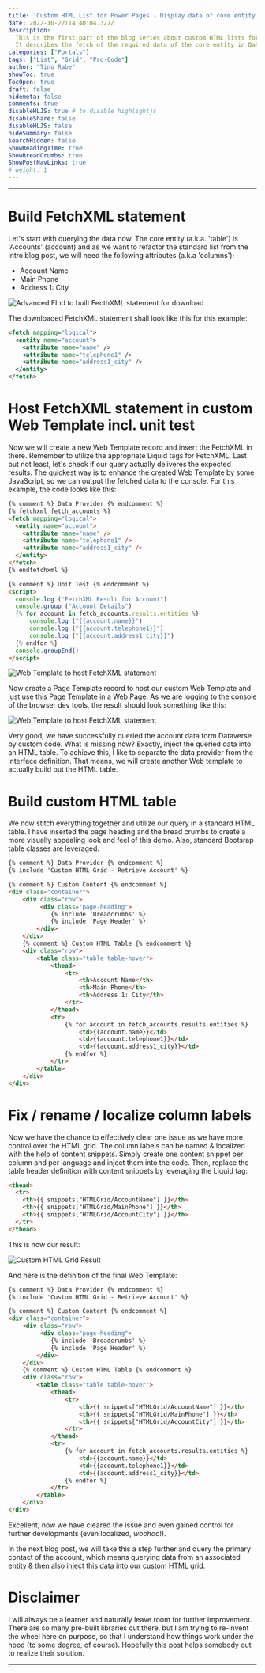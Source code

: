```yaml
---
title: 'Custom HTML List for Power Pages - Display data of core entity'
date: 2022-10-22T14:40:04.327Z
description:
  This is the first part of the blog series about custom HTML lists for a Power Pages solution.
  It describes the fetch of the required data of the core entity in Dataverse.
categories: ["Portals"]
tags: ["List", "Grid", "Pro-Code"]
author: "Tino Rabe"
showToc: true
TocOpen: true
draft: false
hidemeta: false
comments: true
disableHLJS: true # to disable highlightjs
disableShare: false
disableHLJS: false
hideSummary: false
searchHidden: false
ShowReadingTime: true
ShowBreadCrumbs: true
ShowPostNavLinks: true
# weight: 1
---
```

*****
# Build FetchXML statement
Let's start with querying the data now.
The core entity (a.k.a. 'table') is 'Accounts' (account) and as we want to refactor the standard list from the intro blog post, we will need the following attributes (a.k.a 'columns'):
- Account Name
- Main Phone
- Address 1: City

![Advanced FInd to built FecthXML statement for download](/img/HTML-Grid-Fetch-Account.png)

The downloaded FetchXML statement shall look like this for this example:

```xml
<fetch mapping="logical">
  <entity name="account">
    <attribute name="name" />
    <attribute name="telephone1" />
    <attribute name="address1_city" />
  </entity>
</fetch>
```

# Host FetchXML statement in custom Web Template incl. unit test
Now we will create a new Web Template record and insert the FetchXML in there.
Remember to utilize the appropriate Liquid tags for FetchXML.
Last but not least, let's check if our query actually deliveres the expected results.
The quickest way is to enhance the created Web Template by some JavaScript, so we can output the fetched data to the console.
For this example, the code looks like this:

```html
{% comment %} Data Provider {% endcomment %} 
{% fetchxml fetch_accounts %}
<fetch mapping="logical">
  <entity name="account">
    <attribute name="name" />
    <attribute name="telephone1" />
    <attribute name="address1_city" />
  </entity>
</fetch>
{% endfetchxml %}

{% comment %} Unit Test {% endcomment %}
<script>
  console.log ("FetchXML Result for Account")
  console.group ("Account Details")
  {% for account in fetch_accounts.results.entities %}        
      console.log ("{{account.name}}")
      console.log ("{{account.telephone1}}")
      console.log ("{{account.address1_city}}")   
  {% endfor %}
  console.groupEnd()
</script>
```

![Web Template to host FetchXML statement](/img/HTML-Grid-Fetch-Account-WebTemplate.png)

Now create a Page Template record to host our custom Web Template and just use this Page Template in a Web Page.
As we are logging to the console of the browser dev tools, the result should look something like this:

![Web Template to host FetchXML statement](/img/HTML-Grid-Fetch-Account-UnitTest.png)

Very good, we have successfully queried the account data form Dataverse by custom code.
What is missing now?
Exactly, inject the queried data into an HTML table.
To achieve this, I like to separate the data provider from the interface definition.
That means, we will create another Web template to actually build out the HTML table.

# Build custom HTML table
We now stitch everything together and utilize our query in a standard HTML table.
I have inserted the page heading and the bread crumbs to create a more visually appealing look and feel of this demo.
Also, standard Bootsrap table classes are leveraged.

```html
{% comment %} Data Provider {% endcomment %}
{% include 'Custom HTML Grid - Retrieve Account' %}

{% comment %} Custom Content {% endcomment %}
<div class="container">
    <div class="row">
         <div class="page-heading">
            {% include 'Breadcrumbs' %}
            {% include 'Page Header' %}
        </div>
    </div>
    {% comment %} Custom HTML Table {% endcomment %}
    <div class="row">
        <table class="table table-hover">
            <thead>
                <tr>
                    <th>Account Name</th>
                    <th>Main Phone</th>
                    <th>Address 1: City</th>
                </tr>
            </thead>
            <tr>
                {% for account in fetch_accounts.results.entities %}        
                    <td>{{account.name}}</td>
                    <td>{{account.telephone1}}</td>
                    <td>{{account.address1_city}}</td>   
                {% endfor %}
            </tr>
        </table>
    </div>
</div>
```

# Fix / rename / localize column labels
Now we have the chance to effectively clear one issue as we have more control over the HTML grid.
The column labels can be named & localized with the help of content snippets.
Simply create one content snippet per column and per language and inject them into the code.
Then, replace the table header definition with content snippets by leveraging the Liquid tag:

```html
<thead>
  <tr>
    <th>{{ snippets["HTMLGrid/AccountName"] }}</th>
    <th>{{ snippets["HTMLGrid/MainPhone"] }}</th>
    <th>{{ snippets["HTMLGrid/AccountCity"] }}</th>
  </tr>
</thead>       
```

This is now our result:

![Custom HTML Grid Result](/img/HTML-Grid-Fetch-Account-Result.png)

And here is the definition of the final Web Template:
```html
{% comment %} Data Provider {% endcomment %}
{% include 'Custom HTML Grid - Retrieve Account' %}

{% comment %} Custom Content {% endcomment %}
<div class="container">
    <div class="row">
         <div class="page-heading">
            {% include 'Breadcrumbs' %}
            {% include 'Page Header' %}
        </div>
    </div>
    {% comment %} Custom HTML Table {% endcomment %}
    <div class="row">
        <table class="table table-hover">
            <thead>
                <tr>
                    <th>{{ snippets["HTMLGrid/AccountName"] }}</th>
                    <th>{{ snippets["HTMLGrid/MainPhone"] }}</th>
                    <th>{{ snippets["HTMLGrid/AccountCity"] }}</th>
                </tr>
            </thead>
            <tr>
                {% for account in fetch_accounts.results.entities %}        
                    <td>{{account.name}}</td>
                    <td>{{account.telephone1}}</td>
                    <td>{{account.address1_city}}</td>   
                {% endfor %}
            </tr>
        </table>
    </div>
</div>
```

Excellent, now we have cleared the issue and even gained control for further developments (even localized, *woohoo*!).

In the next blog post, we will take this a step further and query the primary contact of the account, which means querying data from an associated entity & then also inject this data into our custom HTML grid.

# Disclaimer 
I will always be a learner and naturally leave room for further improvement. There are so many pre-built libraries out there, but I am trying to re-invent the wheel here on purpose, so that I understand how things work under the hood (to some degree, of course). Hopefully this post helps somebody out to realize their solution.
*****
